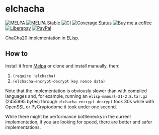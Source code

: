 # elchacha
[![MELPA][melpa-badge]][melpa-package]
[![MELPA Stable][melpa-stable-badge]][melpa-stable-package]
[![CI][ci-badge]][ci-workflow]
[![Coverage Status][cover-badge]][cover-link]
[![Buy me a coffee][bmc-badge]][bmc-link]
[![Liberapay][lp-badge]][lp-link]
[![PayPal][ppl-badge]][ppl-link]

ChaCha20 implementation in ELisp.

## How to

Install it from [Melpa](https://melpa.org/#/getting-started) or clone and
install manually, then:

1. `(require 'elchacha)`
2. `(elchacha-encrypt-decrypt key nonce data)`

Note that the implementation is obviously slower than with compiled languages
and, for example, running an `elisp-manual-21-2.8.tar.gz` (2455995 bytes)
through `elchacha-encrypt-decrypt` took 30s while with OpenSSL or PyCryptodome
it took under one second.

While there might be performance bottlenecks in the current implementation, if
you are looking for speed, there are better and safer implementations.

[melpa-badge]: http://melpa.org/packages/elchacha-badge.svg
[melpa-package]: http://melpa.org/#/elchacha
[melpa-stable-badge]: http://stable.melpa.org/packages/elchacha-badge.svg
[melpa-stable-package]: http://stable.melpa.org/#/elchacha
[bmc-badge]: https://img.shields.io/badge/-buy_me_a%C2%A0coffee-gray?logo=buy-me-a-coffee
[bmc-link]: https://www.buymeacoffee.com/peterbadida
[ppl-badge]: https://img.shields.io/badge/-paypal-grey?logo=paypal
[ppl-link]: https://paypal.me/peterbadida
[lp-badge]: https://img.shields.io/badge/-liberapay-grey?logo=liberapay
[lp-link]: https://liberapay.com/keyweeusr
[ci-badge]: https://github.com/KeyWeeUsr/elchacha/actions/workflows/test.yml/badge.svg
[ci-workflow]: https://github.com/KeyWeeUsr/elchacha/actions/workflows/test.yml
[cover-badge]: https://coveralls.io/repos/github/KeyWeeUsr/elchacha/badge.svg?branch=master
[cover-link]: https://coveralls.io/github/KeyWeeUsr/elchacha?branch=master
